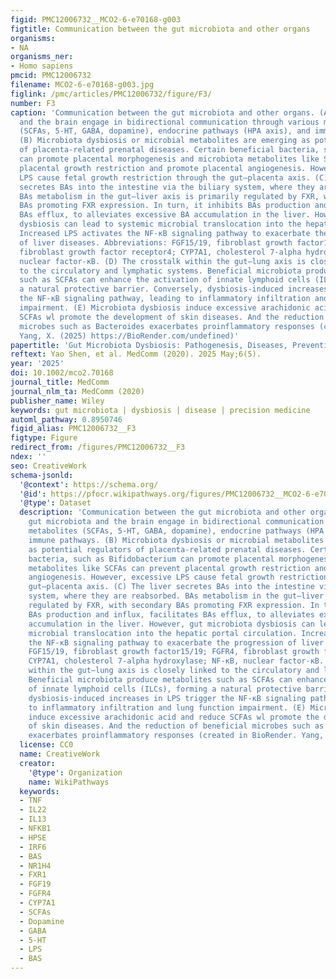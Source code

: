 ```yaml
---
figid: PMC12006732__MCO2-6-e70168-g003
figtitle: Communication between the gut microbiota and other organs
organisms:
- NA
organisms_ner:
- Homo sapiens
pmcid: PMC12006732
filename: MCO2-6-e70168-g003.jpg
figlink: /pmc/articles/PMC12006732/figure/F3/
number: F3
caption: 'Communication between the gut microbiota and other organs. (A) The gut microbiota
  and the brain engage in bidirectional communication through various metabolites
  (SCFAs, 5‐HT, GABA, dopamine), endocrine pathways (HPA axis), and immune pathways.
  (B) Microbiota dysbiosis or microbial metabolites are emerging as potential regulators
  of placenta‐related prenatal diseases. Certain beneficial bacteria, such as Bifidobacterium
  can promote placental morphogenesis and microbiota metabolites like SCFAs can prevent
  placental growth restriction and promote placental angiogenesis. However, excessive
  LPS cause fetal growth restriction through the gut–placenta axis. (C) The liver
  secretes BAs into the intestine via the biliary system, where they are reabsorbed.
  BAs metabolism in the gut–liver axis is primarily regulated by FXR, with secondary
  BAs promoting FXR expression. In turn, it inhibits BAs production and influx, facilitates
  BAs efflux, to alleviates excessive BA accumulation in the liver. However, gut microbiota
  dysbiosis can lead to systemic microbial translocation into the hepatic portal circulation.
  Increased LPS activates the NF‐κB signaling pathway to exacerbate the progression
  of liver diseases. Abbreviations: FGF15/19, fibroblast growth factor15/19; FGFR4,
  fibroblast growth factor receptor4; CYP7A1, cholesterol 7‐alpha hydroxylase; NF‐κB,
  nuclear factor‐κB. (D) The crosstalk within the gut–lung axis is closely linked
  to the circulatory and lymphatic systems. Beneficial microbiota produce metabolites
  such as SCFAs can enhance the activation of innate lymphoid cells (ILCs), forming
  a natural protective barrier. Conversely, dysbiosis‐induced increases in LPS trigger
  the NF‐κB signaling pathway, leading to inflammatory infiltration and lung function
  impairment. (E) Microbiota dysbiosis induce excessive arachidonic acid and reduce
  SCFAs wl promote the development of skin diseases. And the reduction of beneficial
  microbes such as Bacteroides exacerbates proinflammatory responses (created in BioRender.
  Yang, X. (2025) https://BioRender.com/undefined)'
papertitle: 'Gut Microbiota Dysbiosis: Pathogenesis, Diseases, Prevention, and Therapy'
reftext: Yao Shen, et al. MedComm (2020). 2025 May;6(5).
year: '2025'
doi: 10.1002/mco2.70168
journal_title: MedComm
journal_nlm_ta: MedComm (2020)
publisher_name: Wiley
keywords: gut microbiota | dysbiosis | disease | precision medicine
automl_pathway: 0.8950746
figid_alias: PMC12006732__F3
figtype: Figure
redirect_from: /figures/PMC12006732__F3
ndex: ''
seo: CreativeWork
schema-jsonld:
  '@context': https://schema.org/
  '@id': https://pfocr.wikipathways.org/figures/PMC12006732__MCO2-6-e70168-g003.html
  '@type': Dataset
  description: 'Communication between the gut microbiota and other organs. (A) The
    gut microbiota and the brain engage in bidirectional communication through various
    metabolites (SCFAs, 5‐HT, GABA, dopamine), endocrine pathways (HPA axis), and
    immune pathways. (B) Microbiota dysbiosis or microbial metabolites are emerging
    as potential regulators of placenta‐related prenatal diseases. Certain beneficial
    bacteria, such as Bifidobacterium can promote placental morphogenesis and microbiota
    metabolites like SCFAs can prevent placental growth restriction and promote placental
    angiogenesis. However, excessive LPS cause fetal growth restriction through the
    gut–placenta axis. (C) The liver secretes BAs into the intestine via the biliary
    system, where they are reabsorbed. BAs metabolism in the gut–liver axis is primarily
    regulated by FXR, with secondary BAs promoting FXR expression. In turn, it inhibits
    BAs production and influx, facilitates BAs efflux, to alleviates excessive BA
    accumulation in the liver. However, gut microbiota dysbiosis can lead to systemic
    microbial translocation into the hepatic portal circulation. Increased LPS activates
    the NF‐κB signaling pathway to exacerbate the progression of liver diseases. Abbreviations:
    FGF15/19, fibroblast growth factor15/19; FGFR4, fibroblast growth factor receptor4;
    CYP7A1, cholesterol 7‐alpha hydroxylase; NF‐κB, nuclear factor‐κB. (D) The crosstalk
    within the gut–lung axis is closely linked to the circulatory and lymphatic systems.
    Beneficial microbiota produce metabolites such as SCFAs can enhance the activation
    of innate lymphoid cells (ILCs), forming a natural protective barrier. Conversely,
    dysbiosis‐induced increases in LPS trigger the NF‐κB signaling pathway, leading
    to inflammatory infiltration and lung function impairment. (E) Microbiota dysbiosis
    induce excessive arachidonic acid and reduce SCFAs wl promote the development
    of skin diseases. And the reduction of beneficial microbes such as Bacteroides
    exacerbates proinflammatory responses (created in BioRender. Yang, X. (2025) https://BioRender.com/undefined)'
  license: CC0
  name: CreativeWork
  creator:
    '@type': Organization
    name: WikiPathways
  keywords:
  - TNF
  - IL22
  - IL13
  - NFKB1
  - HPSE
  - IRF6
  - BAS
  - NR1H4
  - FXR1
  - FGF19
  - FGFR4
  - CYP7A1
  - SCFAs
  - Dopamine
  - GABA
  - 5-HT
  - LPS
  - BAS
---
```

